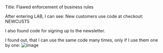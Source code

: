 Title: Flawed enforcement of business rules

After entering LAB, I can see: New customers use code at checkout: NEWCUST5

I also found code for signing up to the newsletter.

I found out, that I can use the same code many times, only if I use them one by one:
![image](https://github.com/user-attachments/assets/0fbee540-fa86-4820-9a3c-c4b08174b542)
